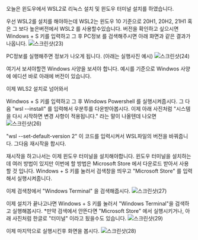 오늘은 윈도우에서 WSL2로 리눅스 설치 및 윈도우 터미널 설치를 하였습니다.

우선 WSL2를 설치를 해야하는데 WSL2는 윈도우 10 기준으로 20H1, 20H2, 21H1 혹은 그 보다 높은버전에서 WSL2 를 사용할수있습니다.
버전을 확인하고 싶으시면 Windows + S 키를 입력하고 그 후 PC정보 를 검색해주시면 아래 화면과 같은 결과가 나옵니다.
![스크린샷(23)](https://github.com/user-attachments/assets/518c3171-d85f-4e96-97aa-592f0c917734)

PC정보를 실행해주면 정보가 나오게 됩니다.
(아래는 실행사진 예시)
![스크린샷(24)](https://github.com/user-attachments/assets/908beab7-b99a-4a30-bc63-6e81f0b079d8)

여기서 보셔야할껀 Windows 사양을 보셔야 합니다.
예시를 기준으로 Windwos 사양에 에디션 바로 아래에 버전이 있습니다.

이제 WLS2 설치로 넘어와서

Windwos + S 키를 입력하고 그 후 Windows Powershell 를 실행시켜줍시다.
그 다음 "wsl --install" 를 입력해서 우분투를 다운받아봅시다.
이제 아래 사진처럼 "시스템을 다시 시작하면 변경 사항이 적용됩니다." 라는 말이 나올텐데 나오면 
![스크린샷(26)](https://github.com/user-attachments/assets/5c886e3a-81bc-4b9f-88d6-3bd009e745fd)

"wsl --set-default-version 2" 이 코드를 입력시켜서 WSL파일의 버전을 바꿔줍니다. 그다음 재시작을 합시다.

재시작을 하고나서는 이제 윈도우 터미널을 설치해야합니다.
윈도우 터미널을 설치하는데 여러 방법이 있지만 이번에 할 방법은 Microsoft Store 에서 다운로드 받아서 사용할 것 입니다.
Windows + S 키를 눌러서 검색창을 띄우고 "Microsoft Store" 를 입력해서 실행시켜줍니다.

이제 검색창에서 "Windows Terminal" 을 검색해줍시다.
![스크린샷(27)](https://github.com/user-attachments/assets/ea0a5ee9-f504-4aa2-a0f0-239cb042f972)

이제 설치가 끝나고나면 Windows + S 키를 눌러서 "Windows Terminal"을 검색하고 실행해봅시다.
*만약 검색에서 안뜬다면 "Microsoft Store" 에서 실행시키거나, 아래 사진처럼 한글로 "터미널" 이라고 됬을수도 있습니다.
![스크린샷(29)](https://github.com/user-attachments/assets/8d15dc33-4dfe-4ddb-bb28-f55556bfdb82)

이제 마지막으로 실행시킨후 화면을 봅시다.
![스크린샷(28)](https://github.com/user-attachments/assets/a1295d31-973a-4499-bdcf-f97e40a5ec77)
